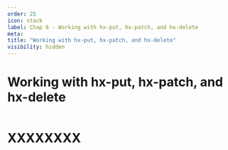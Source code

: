 ```yaml
---
order: 25
icon: stack
label: Chap 6 - Working with hx-put, hx-patch, and hx-delete
meta:
title: "Working with hx-put, hx-patch, and hx-delete"
visibility: hidden
---
```

# Working with hx-put, hx-patch, and hx-delete

![]()

# XXXXXXXX

